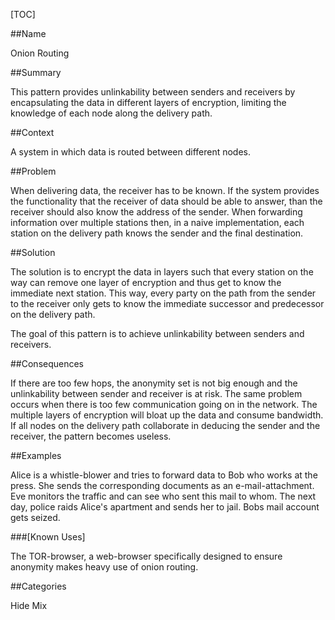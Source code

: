 [TOC]

##Name
<!--Primary name the pattern is known by.-->

Onion Routing

<!--###[Also Known As]-->
<!-- All other names the pattern is known by.-->



##Summary
<!-- One short paragraph summarising the pattern.-->

This pattern provides unlinkability between senders and receivers by
encapsulating the data in different layers of encryption, limiting the
knowledge of each node along the delivery path.

##Context
<!-- The situations in which the pattern may apply.-->

A system in which data is routed between different nodes.

##Problem
<!-- The problem a pattern addresses, including a list of forces describing why a problem might be difficult to solve.-->

When delivering data, the receiver has to be known. If the system
provides the functionality that the receiver of data should be able to
answer, than the receiver should also know the address of the sender.
When forwarding information over multiple stations then, in a naive
implementation, each station on the delivery path knows the sender and
the final destination.

##Solution
<!-- A concise description of how the pattern addresses the problem.-->

The solution is to encrypt the data in layers such that every station
on the way can remove one layer of encryption and thus get to know the
immediate next station. This way, every party on the path from the
sender to the receiver only gets to know the immediate successor and
predecessor on the delivery path.

<!--goals-->
The goal of this pattern is to achieve unlinkability between senders
and receivers.

<!--###[Structure]-->
<!--A detailed specification of the structural aspects of the pattern. A class diagram if applicable.-->



<!--###[Implementation]-->
<!--Guidelines for implementing the pattern; code fragments; suggested PETS; policy fragments.-->



##Consequences
<!--The advantages (benefits) and disadvantages (liabilities) of applying the pattern.-->



<!--constraints and consequences-->
If there are too few hops, the anonymity set is not big enough and the
unlinkability between sender and receiver is at risk. The same problem
occurs when there is too few communication going on in the network.
The multiple layers of encryption will bloat up the data and consume
bandwidth. If all nodes on the delivery path collaborate in deducing
the sender and the receiver, the pattern becomes useless.

<!--###[Constraints]-->
<!-- limitations as a consequence of applying the pattern.-->



##Examples
<!--Motivational example to see how the pattern is applied.-->

Alice is a whistle-blower and tries to forward data to Bob who works at
the press. She sends the corresponding documents as an
e-mail-attachment. Eve monitors the traffic and can see who sent this
mail to whom. The next day, police raids Alice's apartment and sends
her to jail. Bobs mail account gets seized.

###[Known Uses]
<!-- Pointers to various applications of the pattern.-->

The TOR-browser, a web-browser specifically designed to ensure
anonymity makes heavy use of onion routing.

<!--##See Also-->
<!-- Any pointers to relevant information, not contained in the subfields below.-->



<!--###[Related Patterns]-->
<!-- Supporting and conflicting patterns-->



<!--###[Sources]-->
<!-- References to the original source of the pattern.-->



<!--##General Comments-->
<!-- Separate discussion on the pattern.-->



##Categories
<!-- Placeholder for future agreed upon categories as per collaboration's evaluation.-->

Hide
Mix

<!--##Tags-->
<!-- User definable descriptors for additional correlation.-->